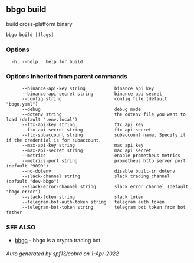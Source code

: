 ## bbgo build

build cross-platform binary

```
bbgo build [flags]
```

### Options

```
  -h, --help   help for build
```

### Options inherited from parent commands

```
      --binance-api-key string           binance api key
      --binance-api-secret string        binance api secret
      --config string                    config file (default "bbgo.yaml")
      --debug                            debug mode
      --dotenv string                    the dotenv file you want to load (default ".env.local")
      --ftx-api-key string               ftx api key
      --ftx-api-secret string            ftx api secret
      --ftx-subaccount string            subaccount name. Specify it if the credential is for subaccount.
      --max-api-key string               max api key
      --max-api-secret string            max api secret
      --metrics                          enable prometheus metrics
      --metrics-port string              prometheus http server port (default "9090")
      --no-dotenv                        disable built-in dotenv
      --slack-channel string             slack trading channel (default "dev-bbgo")
      --slack-error-channel string       slack error channel (default "bbgo-error")
      --slack-token string               slack token
      --telegram-bot-auth-token string   telegram auth token
      --telegram-bot-token string        telegram bot token from bot father
```

### SEE ALSO

* [bbgo](bbgo.md)	 - bbgo is a crypto trading bot

###### Auto generated by spf13/cobra on 1-Apr-2022
